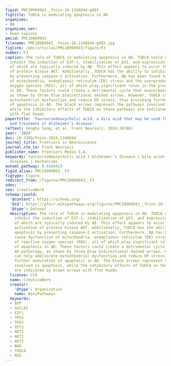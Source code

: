 ```yaml
---
figid: PMC10909943__fnins-18-1348844-g003
figtitle: TUDCA in modulating apoptosis in AD
organisms:
- NA
organisms_ner:
- Homo sapiens
pmcid: PMC10909943
filename: PMC10909943__fnins-18-1348844-g003.jpg
figlink: /pmc/articles/PMC10909943/figure/F3
number: F3
caption: The role of TUDCA in modulating apoptosis in AD. TUDCA could effectively
  inhibit the induction of E2F-1, stabilization of p53, and expression of Bax, all
  of which are typically induced by Aβ. This effect appears to occur through the activation
  of protein kinase AKT. Additionally, TUDCA has the ability to inhibit apoptosis
  by preventing caspase-2 activation. Furthermore, Aβ has been found to cause dysfunction
  of mitochondria, endoplasmic reticulum (ER) stress and the overproduction of reactive
  oxygen species (ROS), all of which play significant roles in the process of apoptosis
  in AD. These factors could create a detrimental cycle that exacerbates AD pathology,
  as shown by three blue bidirectional dashed arrows. However, TUDCA can help ameliorate
  mitochondrial dysfunction and reduce ER stress, thus providing further modulation
  of apoptosis in AD. The black arrows represent the pathways involved in apoptosis,
  while the inhibitory effects of TUDCA on these pathways are indicated by brown arrows
  with flat heads
papertitle: 'Tauroursodeoxycholic acid: a bile acid that may be used for the prevention
  and treatment of Alzheimer’s disease'
reftext: Honghu Song, et al. Front Neurosci. 2024;18(NA).
year: '2024'
doi: 10.3389/fnins.2024.1348844
journal_title: Frontiers in Neuroscience
journal_nlm_ta: Front Neurosci
publisher_name: Frontiers Media S.A.
keywords: tauroursodeoxycholic acid | Alzheimer’s disease | bile acids | neurodegenerative
  diseases | mechanisms
automl_pathway: 0.9164413
figid_alias: PMC10909943__F3
figtype: Figure
redirect_from: /figures/PMC10909943__F3
ndex: ''
seo: CreativeWork
schema-jsonld:
  '@context': https://schema.org/
  '@id': https://pfocr.wikipathways.org/figures/PMC10909943__fnins-18-1348844-g003.html
  '@type': Dataset
  description: The role of TUDCA in modulating apoptosis in AD. TUDCA could effectively
    inhibit the induction of E2F-1, stabilization of p53, and expression of Bax, all
    of which are typically induced by Aβ. This effect appears to occur through the
    activation of protein kinase AKT. Additionally, TUDCA has the ability to inhibit
    apoptosis by preventing caspase-2 activation. Furthermore, Aβ has been found to
    cause dysfunction of mitochondria, endoplasmic reticulum (ER) stress and the overproduction
    of reactive oxygen species (ROS), all of which play significant roles in the process
    of apoptosis in AD. These factors could create a detrimental cycle that exacerbates
    AD pathology, as shown by three blue bidirectional dashed arrows. However, TUDCA
    can help ameliorate mitochondrial dysfunction and reduce ER stress, thus providing
    further modulation of apoptosis in AD. The black arrows represent the pathways
    involved in apoptosis, while the inhibitory effects of TUDCA on these pathways
    are indicated by brown arrows with flat heads
  license: CC0
  name: CreativeWork
  creator:
    '@type': Organization
    name: WikiPathways
  keywords:
  - APP
  - SUCLA2
  - E2F1
  - TP53
  - TP63
  - TP73
  - AKT1
  - AKT2
  - AKT3
  - BAX
  - TUDCA
  - ROS
---
```


